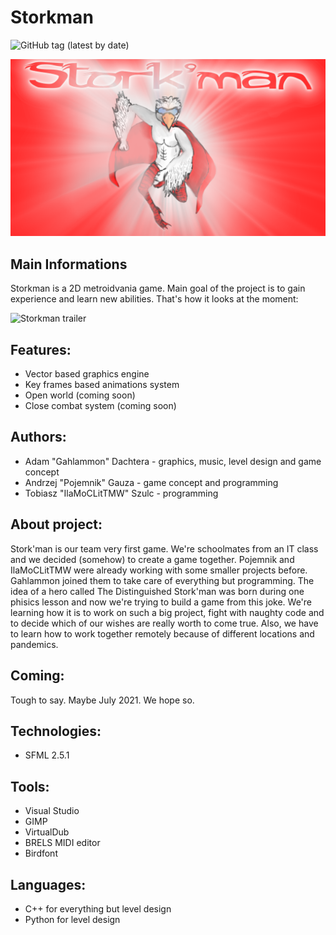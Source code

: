 # Storkman
![GitHub tag (latest by date)](https://img.shields.io/github/v/tag/Pojemnik/StorkMan??style=flat-square)

![Logo](/docs/logo.png)

## Main Informations
Storkman is a 2D metroidvania game. Main goal of the project is to gain experience and learn new abilities.
That's how it looks at the moment:

![Storkman trailer](docs/readme_film.gif)

## Features:
- Vector based graphics engine
- Key frames based animations system
- Open world (coming soon)
- Close combat system (coming soon)

## Authors:
- Adam "Gahlammon" Dachtera - graphics, music, level design and game concept
- Andrzej "Pojemnik" Gauza - game concept and programming
- Tobiasz "IlaMoCLitTMW" Szulc - programming

## About project:
Stork'man is our team very first game. We're schoolmates from an IT class and we decided (somehow) to create a game together. Pojemnik and IlaMoCLitTMW were already working with some smaller projects before. Gahlammon joined them to take care of everything but programming. The idea of a hero called The Distinguished Stork'man was born during one phisics lesson and now we're trying to build a game from this joke. We're learning how it is to work on such a big project, fight with naughty code and to decide which of our wishes are really worth to come true. Also, we have to learn how to work together remotely because of different locations and pandemics.

## Coming:
Tough to say. Maybe July 2021. We hope so.

## Technologies:
- SFML 2.5.1

## Tools:
- Visual Studio
- GIMP
- VirtualDub
- BRELS MIDI editor
- Birdfont

## Languages:
- C++ for everything but level design
- Python for level design
